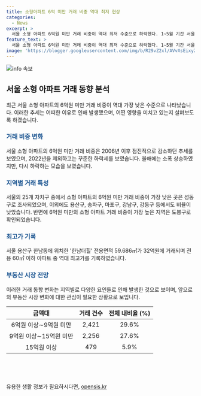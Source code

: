 ```yaml
---
title: 소형아파트 6억 미만 거래 비중 역대 최저 현상
categories:
  - News
excerpt: >
  서울 소형 아파트 6억원 미만 거래 비중이 역대 최저 수준으로 하락했다. 1∼5월 기간 서울에서 전용면적 59㎡ 이하 아파트 매매 거래 8천180건 중 6억원 미만 거래가 3천24건(37.0%)으로 집계됐다. 이는 2011년 이후 최저 수준이다. 59㎡ 이하 아파트의 6억원 미만 거래 비중은 2006년부터 2016년까지 90%대를 유지해왔지만, 2023년 43.2%로 하락했다. 25개 자치구 중 성동구가 6억원 미만 거래 비중이 가장 낮았고, 도봉구가 가장 높았다. 최고가 아파트는 32억원에 거래됐다. SBS Biz는 제보를 기다리고 있다. [출처: 경제만랩 제공] [홈페이지: https://url.kr/9pghjn]
feature_text: >
  서울 소형 아파트 6억원 미만 거래 비중이 역대 최저 수준으로 하락했다. 1∼5월 기간 서울에서 전용면적 59㎡ 이하 아파트 매매 거래 8천180건 중 6억원 미만 거래가 3천24건(37.0%)으로 집계됐다. 이는 2011년 이후 최저 수준이다. 59㎡ 이하 아파트의 6억원 미만 거래 비중은 2006년부터 2016년까지 90%대를 유지해왔지만, 2023년 43.2%로 하락했다. 25개 자치구 중 성동구가 6억원 미만 거래 비중이 가장 낮았고, 도봉구가 가장 높았다. 최고가 아파트는 32억원에 거래됐다. SBS Biz는 제보를 기다리고 있다. [출처: 경제만랩 제공] [홈페이지: https://url.kr/9pghjn]
image: 'https://blogger.googleusercontent.com/img/b/R29vZ2xl/AVvXsEixyZcFfHzMRdzZMjFBmAUKJYCLCGyLL1o632UiGVXcaFdKo_bkvkuCioo0uUKlGfBVcT3P84aROyZIXSBEx3Aw5nCQ3pTgDom1WDC4m8eifvWiAmWEEVb4x6G_l8C0QH225ldMjyaFvpxGEBGNO37VmDTDMHGhJPq73UglMfDca1-0aw/s1600/blogspot.png'
---
```


<p><img src="https://blogger.googleusercontent.com/img/b/R29vZ2xl/AVvXsEixyZcFfHzMRdzZMjFBmAUKJYCLCGyLL1o632UiGVXcaFdKo_bkvkuCioo0uUKlGfBVcT3P84aROyZIXSBEx3Aw5nCQ3pTgDom1WDC4m8eifvWiAmWEEVb4x6G_l8C0QH225ldMjyaFvpxGEBGNO37VmDTDMHGhJPq73UglMfDca1-0aw/s1600/blogspot.png" alt="info 속보" /></p>

<h2 data-ke-size="size26">서울 소형 아파트 거래 동향 분석</h2>

<p data-ke-size="size16">최근 서울 소형 아파트의 6억원 미만 거래 비중이 역대 가장 낮은 수준으로 나타났습니다. 이러한 추세는 어떠한 이유로 인해 발생했으며, 어떤 영향을 미치고 있는지 살펴보도록 하겠습니다.</p>

<h3><b><span style="color: #1a5490;">거래 비중 변화</span></b></h3>

<p data-ke-size="size16">서울 소형 아파트의 6억원 미만 거래 비중은 2006년 이후 점진적으로 감소하던 추세를 보였으며, 2022년을 제외하고는 꾸준한 하락세를 보였습니다. 올해에는 소폭 상승하였지만, 다시 하락하는 모습을 보였습니다.</p>

<h3><b><span style="color: #1a5490;">지역별 거래 특성</span></b></h3>

<p data-ke-size="size16">서울의 25개 자치구 중에서 소형 아파트의 6억원 미만 거래 비중이 가장 낮은 곳은 성동구로 조사되었으며, 이외에도 용산구, 송파구, 마포구, 강남구, 강동구 등에서도 비율이 낮았습니다. 반면에 6억원 미만의 소형 아파트 거래 비중이 가장 높은 지역은 도봉구로 확인되었습니다.</p>

<h3><b><span style="color: #1a5490;">최고가 기록</span></b></h3>

<p data-ke-size="size16">서울 용산구 한남동에 위치한 '한남더힐' 전용면적 59.686㎡가 32억원에 거래되며 전용 60㎡ 이하 아파트 중 역대 최고가를 기록하였습니다.</p>

<h3><b><span style="color: #1a5490;">부동산 시장 전망</span></b></h3>

<p data-ke-size="size16">이러한 거래 동향 변화는 지역별로 다양한 요인들로 인해 발생한 것으로 보이며, 앞으로의 부동산 시장 변화에 대한 관심이 필요한 상황으로 보입니다.</p>

<table>
    <thead>
        <tr>
            <th style="text-align: center;">금액대</th>
            <th style="text-align: center;">거래 건수</th>
            <th style="text-align: center;">전체 내비율 (%)</th>
        </tr>
    </thead>
    <tbody>
        <tr>
            <td style="text-align: center;">6억원 이상∼9억원 미만</td>
            <td style="text-align: center;">2,421</td>
            <td style="text-align: center;">29.6%</td>
        </tr>
        <tr>
            <td style="text-align: center;">9억원 이상∼15억원 미만</td>
            <td style="text-align: center;">2,256</td>
            <td style="text-align: center;">27.6%</td>
        </tr>
        <tr>
            <td style="text-align: center;">15억원 이상</td>
            <td style="text-align: center;">479</td>
            <td style="text-align: center;">5.9%</td>
        </tr>
    </tbody>
</table>

<p data-ke-size="size16">&nbsp;</p>

<p data-ke-size="size16">&nbsp;</p>
유용한 생활 정보가 필요하시다면, <a href="https://opensis.kr" rel="dofollow">opensis.kr</a>


